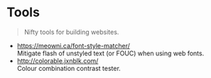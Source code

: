 # Tools

> Nifty tools for building websites.

* https://meowni.ca/font-style-matcher/ 
  <br>Mitigate flash of unstyled text (or FOUC) when using web fonts.
* http://colorable.jxnblk.com/
  <br>Colour combination contrast tester.
